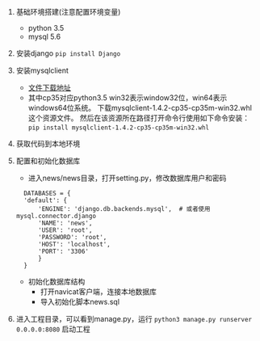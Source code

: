 1. 基础环境搭建(注意配置环境变量)
    + python 3.5
    + mysql 5.6
    
2. 安装django
    `pip install Django`
    
3. 安装mysqlclient
    + [文件下载地址](https://www.lfd.uci.edu/~gohlke/pythonlibs/#mysqlclient)
    + 其中cp35对应python3.5 win32表示window32位，win64表示windows64位系统。 下载mysqlclient-1.4.2-cp35-cp35m-win32.whl这个资源文件。 然后在该资源所在路径打开命令行使用如下命令安装：
    `pip install mysqlclient-1.4.2-cp35-cp35m-win32.whl`

4. 获取代码到本地环境
5. 配置和初始化数据库
    + 进入news/news目录，打开setting.py，修改数据库用户和密码
    ```
      DATABASES = {
      'default': {
          'ENGINE': 'django.db.backends.mysql',  # 或者使用 mysql.connector.django
          'NAME': 'news',
          'USER': 'root',
          'PASSWORD': 'root',
          'HOST': 'localhost',
          'PORT': '3306'
          }
      }

    ```
    + 初始化数据库结构
      + 打开navicat客户端，连接本地数据库
      + 导入初始化脚本news.sql
    
    
5. 进入工程目录，可以看到manage.py，运行 `python3 manage.py runserver 0.0.0.0:8080` 启动工程
    
